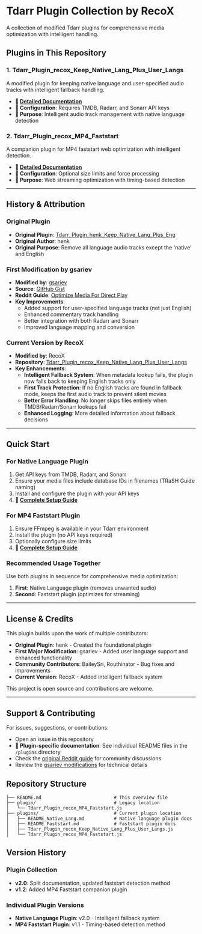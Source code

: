 # Tdarr Plugin Collection by RecoX

A collection of modified Tdarr plugins for comprehensive media optimization with intelligent handling.

## Plugins in This Repository

### 1. Tdarr_Plugin_recox_Keep_Native_Lang_Plus_User_Langs
A modified plugin for keeping native language and user-specified audio tracks with intelligent fallback handling.
- **📖 [Detailed Documentation](plugins/README_Native_Lang.md)**
- **🔧 Configuration**: Requires TMDB, Radarr, and Sonarr API keys
- **🎯 Purpose**: Intelligent audio track management with native language detection

### 2. Tdarr_Plugin_recox_MP4_Faststart  
A companion plugin for MP4 faststart web optimization with intelligent detection.
- **📖 [Detailed Documentation](plugins/README_Faststart.md)**
- **🔧 Configuration**: Optional size limits and force processing
- **🎯 Purpose**: Web streaming optimization with timing-based detection

---

## History & Attribution

### Original Plugin
- **Original Plugin**: [Tdarr_Plugin_henk_Keep_Native_Lang_Plus_Eng](https://docs.tdarr.io/docs/plugins/classic-plugins/index/Tdarr_Plugin_henk_Keep_Native_Lang_Plus_Eng)
- **Original Author**: henk
- **Original Purpose**: Remove all language audio tracks except the 'native' and English

### First Modification by gsariev
- **Modified by**: [gsariev](https://gist.github.com/gssariev)
- **Source**: [GitHub Gist](https://gist.github.com/gssariev/6a89f81e2cc36c35f002e064261118cc)
- **Reddit Guide**: [Optimize Media For Direct Play](https://www.reddit.com/r/Tdarr/comments/1cba135/guideplex_optimize_media_for_direct_play_by/)
- **Key Improvements**:
  - Added support for user-specified language tracks (not just English)
  - Enhanced commentary track handling
  - Better integration with both Radarr and Sonarr
  - Improved language mapping and conversion

### Current Version by RecoX
- **Modified by**: RecoX
- **Repository**: [Tdarr_Plugin_recox_Keep_Native_Lang_Plus_User_Langs](https://github.com/RecoX/Tdarr_Plugin_recox_Keep_Native_Lang_Plus_User_Langs)
- **Key Enhancements**:
  - **Intelligent Fallback System**: When metadata lookup fails, the plugin now falls back to keeping English tracks only
  - **First Track Protection**: If no English tracks are found in fallback mode, keeps the first audio track to prevent silent movies
  - **Better Error Handling**: No longer skips files entirely when TMDB/Radarr/Sonarr lookups fail
  - **Enhanced Logging**: More detailed information about fallback decisions

---

## Quick Start

### For Native Language Plugin
1. Get API keys from TMDB, Radarr, and Sonarr
2. Ensure your media files include database IDs in filenames (TRaSH Guide naming)
3. Install and configure the plugin with your API keys
4. **📖 [Complete Setup Guide](plugins/README_Native_Lang.md)**

### For MP4 Faststart Plugin
1. Ensure FFmpeg is available in your Tdarr environment
2. Install the plugin (no API keys required)
3. Optionally configure size limits
4. **📖 [Complete Setup Guide](plugins/README_Faststart.md)**

### Recommended Usage Together
Use both plugins in sequence for comprehensive media optimization:
1. **First**: Native Language plugin (removes unwanted audio)
2. **Second**: Faststart plugin (optimizes for streaming)

---

## License & Credits

This plugin builds upon the work of multiple contributors:

- **Original Plugin**: henk - Created the foundational plugin
- **First Major Modification**: gsariev - Added user language support and enhanced functionality
- **Community Contributors**: BaileySri, Routhinator - Bug fixes and improvements
- **Current Version**: RecoX - Added intelligent fallback system

This project is open source and contributions are welcome.

---

## Support & Contributing

For issues, suggestions, or contributions:
- Open an issue in this repository
- **📖 Plugin-specific documentation**: See individual README files in the `/plugins` directory
- Check the [original Reddit guide](https://www.reddit.com/r/Tdarr/comments/1cba135/guideplex_optimize_media_for_direct_play_by/) for community discussions
- Review the [gsariev modifications](https://gist.github.com/gssariev/6a89f81e2cc36c35f002e064261118cc) for technical details

## Repository Structure

```
├── README.md                           # This overview file
├── plugin/                             # Legacy location
│   └── Tdarr_Plugin_recox_MP4_Faststart.js
├── plugins/                            # Current plugin location
│   ├── README_Native_Lang.md           # Native language plugin docs
│   ├── README_Faststart.md             # Faststart plugin docs
│   ├── Tdarr_Plugin_recox_Keep_Native_Lang_Plus_User_Langs.js
│   └── Tdarr_Plugin_recox_MP4_Faststart.js
```

## Version History

### Plugin Collection
- **v2.0**: Split documentation, updated faststart detection method
- **v1.2**: Added MP4 Faststart companion plugin

### Individual Plugin Versions
- **Native Language Plugin**: v2.0 - Intelligent fallback system
- **MP4 Faststart Plugin**: v1.1 - Timing-based detection method
